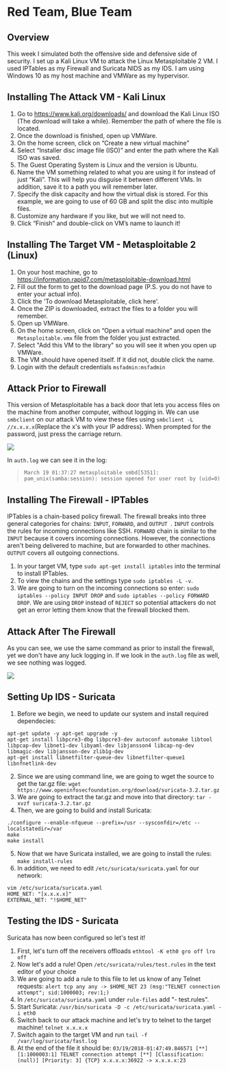 # Red Team, Blue Team

## Overview

This week I simulated both the offensive side and defensive side of security. I set up a Kali Linux VM to attack the Linux Metasploitable 2 VM. I used IPTables as my Firewall and Suricata NIDS as my IDS. I am using Windows 10 as my host machine and VMWare as my hypervisor.

## Installing The Attack VM - Kali Linux

1. Go to https://www.kali.org/downloads/ and download the Kali Linux ISO (The download will take a while). Remember the path of where the file is located.
2. Once the download is finished, open up VMWare.
3. On the home screen, click on “Create a new virtual machine”
4. Select “Installer disc image file (ISO)” and enter the path where the Kali ISO was saved.
5. The Guest Operating System is Linux and the version is Ubuntu.
6. Name the VM something related to what you are using it for instead of just “Kali”. This will help you disguise it between different VMs. In addition, save it to a path you will remember later.
7. Specify the disk capacity and how the virtual disk is stored. For this example, we are going to use of 60 GB and split the disc into multiple files.
8. Customize any hardware if you like, but we will not need to.
9. Click “Finish” and double-click on VM’s name to launch it!

## Installing The Target VM - Metasploitable 2 (Linux)
1. On your host machine, go to https://information.rapid7.com/metasploitable-download.html
2. Fill out the form to get to the download page (P.S. you do not have to enter your actual info).
3. Click the 'To download Metasploitable, click here'.
4. Once the ZIP is downloaded, extract the files to a folder you will remember.
5. Open up VMWare.
6. On the home screen, click on “Open a virtual machine” and open the ```Metasploitable.vmx``` file from the folder you just extracted.
7. Select "Add this VM to the library" so you will see it when you open up VMWare.
8. The VM should have opened itself. If it did not, double click the name.
9. Login with the default credentials ```msfadmin:msfadmin```

## Attack Prior to Firewall
This version of Metasploitable has a back door that lets you access files on the machine from another computer, without logging in. We can use ```smbclient``` on our attack VM to view these files using ```smbclient -L //x.x.x.x```(Replace the x's with your IP address). When prompted for the password, just press the carriage return.

![](https://media.giphy.com/media/TDMcJOZg6sHqKb149d/giphy.gif)

In ```auth.log``` we can see it in the log: 
>```March 19 01:37:27 metasploitable smbd[5351]: pam_unix(samba:session): session opened for user root by (uid=0)```

## Installing The Firewall - IPTables
IPTables is a chain-based policy firewall. The firewall breaks into three general categories for chains: ```INPUT```, ```FORWARD```, and ```OUTPUT ```. ```INPUT``` controls the rules for incoming connections like SSH. ```FORWARD``` chain is similar to the ```INPUT``` because it covers incoming connections. However, the connections aren't being delivered to machine, but are forwarded to other machines. ```OUTPUT``` covers all outgoing connections.
1. In your target VM, type ```sudo apt-get install iptables``` into the terminal to install IPTables.
2. To view the chains and the settings type ```sudo iptables -L -v```.
3. We are going to turn on the incoming connections so enter: ```sudo iptables --policy INPUT DROP``` and ```sudo iptables --policy FORWARD DROP```. We are using ```DROP``` instead of ```REJECT``` so potential attackers do not get an error letting them know that the firewall blocked them.

## Attack After The Firewall
As you can see, we use the same command as prior to install the firewall, yet we don't have any luck logging in. If we look in the ```auth.log``` file as well, we see nothing was logged.

![](https://media.giphy.com/media/6weYhJmcwLtUGa9Dzz/giphy.gif)

## Setting Up IDS - Suricata
1. Before we begin, we need to update our system and install required dependecies:
  ```
  apt-get update -y apt-get upgrade -y
  apt-get install libpcre3-dbg libpcre3-dev autoconf automake libtool libpcap-dev libnet1-dev libyaml-dev libjansson4 libcap-ng-dev libmagic-dev libjansson-dev zlib1g-dev
  apt-get install libnetfilter-queue-dev libnetfilter-queue1 libnfnetlink-dev
  ``` 
 2. Since we are using command line, we are going to wget the source to get the tar.gz file:
 ```wget https://www.openinfosecfoundation.org/download/suricata-3.2.tar.gz```
 3. We are going to extract the tar.gz and move into that directory:
 ```tar -xvzf suricata-3.2.tar.gz```
 4. Then, we are going to build and install Suricata:
 ```
 ./configure --enable-nfqueue --prefix=/usr --sysconfdir=/etc --localstatedir=/var
 make 
 make install
 ```
 5. Now that we have Suricata installed, we are going to install the rules:
 ```make install-rules```
 6. In addition, we need to edit ```/etc/suricata/suricata.yaml``` for our network:
 ```
 vim /etc/suricata/suricata.yaml
 HOME_NET: "[x.x.x.x]" 
 EXTERNAL_NET: "!$HOME_NET"
 ```
 
 ## Testing the IDS - Suricata
 Suricata has now been configured so let's test it!
 1. First, let's turn off the receivers offloads ```ethtool -K eth0 gro off lro off```
 2. Now let's add a rule! Open ```/etc/suricata/rules/test.rules``` in the text editor of your choice
 3. We are going to add a rule to this file to let us know of any Telnet requests:
 ```alert tcp any any -> $HOME_NET 23 (msg:"TELNET connection attempt"; sid:1000003; rev:1;)```
 4. In ```/etc/suricata/suricata.yaml``` under ```rule-files``` add "- test.rules".
 5. Start Suricata:
 ```/usr/bin/suricata -D -c /etc/suricata/suricata.yaml -i eth0```
 6. Switch back to our attack machine and let's try to telnet to the target machine!
 ```telnet x.x.x.x```
 7. Switch again to the target VM and run ```tail -f /var/log/suricata/fast.log```
 8. At the end of the file it should be:
 ```03/19/2018-01:47:49.846571 [**] [1:1000003:1] TELNET connection attempt [**] [Classification: (null)] [Priority: 3] {TCP} x.x.x.x:36922 -> x.x.x.x:23```
 
